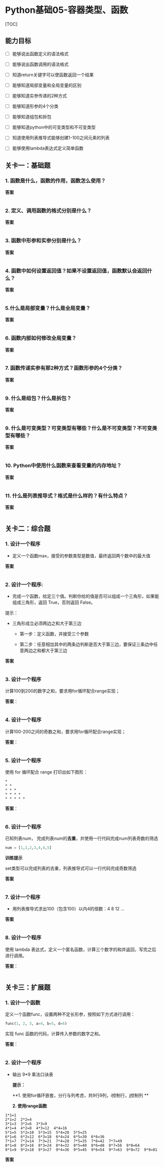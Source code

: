 # Python基础05-容器类型、函数

[TOC]

## 能力目标

- [ ] 能够说出函数定义的语法格式
- [ ] 能够说出函数调用的语法格式
- [ ] 知道return关键字可以使函数返回一个结果

- [ ] 能够知道局部变量和全局变量的区别
- [ ] 能够知道实参传递的2种方式
- [ ] 能够知道形参的4个分类
- [ ] 能够知道组包和拆包
- [ ] 能够知道python中的可变类型和不可变类型
- [ ] 知道使用列表推导式能够创建1-100之间元素的列表
- [ ] 能够使用lambda表达式定义简单函数

## 关卡一：基础题

### 1. 函数是什么，函数的作用，函数怎么使用？

**答案**

```python

```

### 2. 定义、调用函数的格式分别是什么？

**答案**

```python

```

### 3. 函数中形参和实参分别是什么？

**答案**

```python

```

### 4. 函数中如何设置返回值？如果不设置返回值，函数默认会返回什么？

**答案**

```python

```

### 5.什么是局部变量？什么是全局变量？

**答案**

```python

```

### 6. 函数内部如何修改全局变量？

**答案**

```python

```

### 7. 函数传递实参有那2种方式？函数形参的4个分类？

**答案**

```python

```

### 9. 什么是组包？什么是拆包？

**答案**

```python

```

### 9. 什么是可变类型？可变类型有哪些？什么是不可变类型？不可变类型有哪些？

**答案**

```python

```

### 10. Python中使用什么函数来查看变量的内存地址？

**答案**

```python

```

### 11. 什么是列表推导式？格式是什么样的？有什么特点？

**答案**

```python

```

## 关卡二：综合题

### 1. 设计一个程序

- 定义一个函数max，接受的参数类型是数值，最终返回两个数中的最大值

**答案**

```python

```

### 2. 设计一个程序:

* 完成一个函数，给定三个值。判断你给的值是否可以组成一个三角形，如果能组成三角形，返回 True，否则返回 False。

提示：

* 三角形成立必须两边之和大于第三边

  * 第一步：定义函数，并接受三个参数

  * 第二步：任意相加其中的两条边判断是否大于第三边，要保证三条边中任意两边之和都大于第三边

**答案**

```python

```

### 3. 设计一个程序

计算100到200的数字之和，要求用for循环配合range实现；

**答案**：

```python

```

### 4. 设计一个程序

计算100-200之间的奇数之和，要求用for循环配合range实现；

**答案**：

```python

```

### 5. 设计一个程序

使用 for 循环配合 range 打印出如下图形：

```
*
* *
* * *
* * * *
* * * * *
```

**答案**：

```python

```

### 6. 设计一个程序

已知列表num， 完成列表num的**去重**，并使用一行代码完成num列表奇数的筛选

```python
num = [1,1,2,3,4,4,5]
```

**训练提示**

set类型可以完成列表的去重，列表推导式可以一行代码完成奇数筛选

**答案**

```python

```

### 7. 设计一个程序

- 用列表推导式求出100（包含100）以内4的倍数：4 8 12 ...

**答案**

```python

```

### 8. 设计一个程序

使用 lambda 表达式，定义一个匿名函数，计算三个数字的和并返回，写完之后进行调用。

**答案**：

```python

```



## 关卡三：扩展题

### 1. 设计一个函数

定义一个函数func，设置两种不定长形参，按照如下方式进行调用：

```python
func(1, 2, 3, a=4, b=5, d=6)
```

实现 func 函数的代码，计算传入参数的数字之和。

**答案**：

```python

```

### 2. 设计一个程序

- 输出 9*9 乘法口诀表

  **提示：**

  **1. 使用for循环嵌套，分行与列考虑，共9行9列，i控制行，j控制列  **

  **2. 使用range函数**

```
1*1=1  
2*1=2  2*2=4  
3*1=3  3*2=6  3*3=9  
4*1=4  4*2=8  4*3=12  4*4=16  
5*1=5  5*2=10  5*3=15  5*4=20  5*5=25  
6*1=6  6*2=12  6*3=18  6*4=24  6*5=30  6*6=36  
7*1=7  7*2=14  7*3=21  7*4=28  7*5=35  7*6=42  7*7=49  
8*1=8  8*2=16  8*3=24  8*4=32  8*5=40  8*6=48  8*7=56  8*8=64  
9*1=9  9*2=18  9*3=27  9*4=36  9*5=45  9*6=54  9*7=63  9*8=72  9*9=81  
```

**答案**

```python

```
